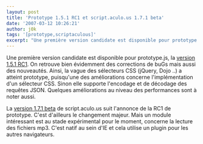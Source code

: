 ```yaml
---
layout: post
title: 'Prototype 1.5.1 RC1 et script.aculo.us 1.7.1 beta'
date: '2007-03-12 10:26:21'
author: j0k
tags: '[prototype,scriptaculous]'
excerpt: "Une première version candidate est disponible pour prototype.js, la [version 1.5.1 RC1](http://www.prototypejs.org/2007/3/9/prototype-1-5-1-rc1). On retrouve bien évidemment des corrections de buGs mais aussi des nouveautés.      \nAinsi, la vague des sélecteurs CSS (jQuery, Dojo ..) a atteint prototype, puisqu'une des améliorations concerne      …"
---
```


Une première version candidate est disponible pour prototype.js, la [version 1.5.1 RC1](http://www.prototypejs.org/2007/3/9/prototype-1-5-1-rc1). On retrouve bien évidemment des corrections de buGs mais aussi des nouveautés.
Ainsi, la vague des sélecteurs CSS (jQuery, Dojo ..) a atteint prototype, puisqu'une des améliorations concerne l'implémentation d'un sélecteur CSS.   Sinon elle supporte l'encodage et de décodage des requêtes JSON. Quelques améliorations au niveau des performances sont à noter aussi.

La [version 1.7.1 beta](http://mir.aculo.us/2007/3/12/script-aculo-us-1-7-1-beta) de script.aculo.us suit l'annonce de la RC1 de prototype. C'est d'ailleurs le changement majeur. Mais un module intéressant est au stade expérimental pour le moment, concerne la lecture des fichiers mp3. C'est natif au sein d'IE et cela utilise un plugin pour les autres navigateurs.
